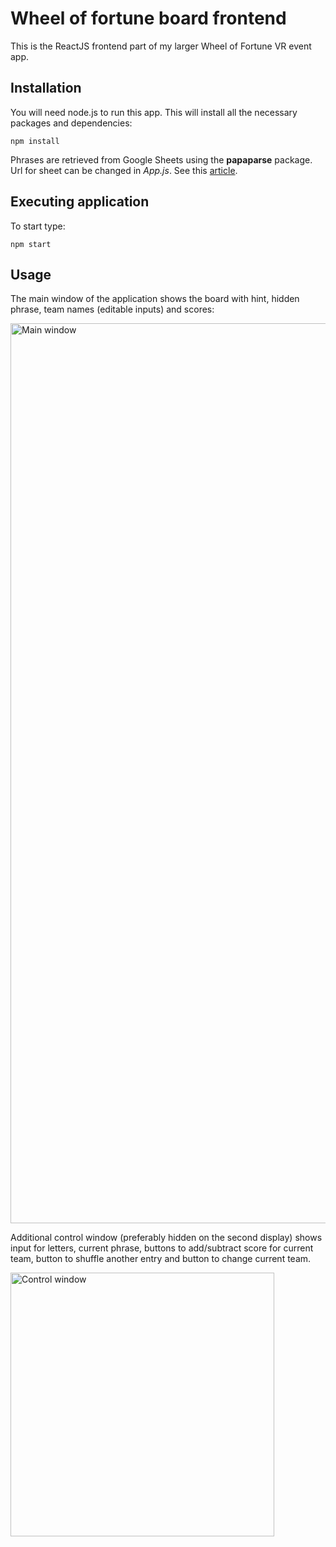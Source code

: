 # Wheel of fortune board frontend
This is the ReactJS frontend part of my larger Wheel of Fortune VR event app.

## Installation

You will need node.js to run this app.
This will install all the necessary packages and dependencies:
```
npm install
```
Phrases are retrieved from Google Sheets using the **papaparse** package. Url for sheet can be changed in *App.js*. See this [article](https://dev.to/bornfightcompany/using-google-sheets-as-a-simple-database-with-papa-parse-2k7o).
## Executing application
To start type:
```
npm start
```
## Usage
The main window of the application shows the board with hint, hidden phrase, team names (editable inputs) and scores:

<img width="1440" alt="Main window" src="https://github.com/nosferathoo/wheel_of_fortune_board/assets/2834098/acdf6e62-9e46-4645-ba70-9eb2663bd122">

Additional control window (preferably hidden on the second display) shows input for letters, current phrase, buttons to add/subtract score for current team, button to shuffle another entry and button to change current team.

<img width="422" alt="Control window" src="https://github.com/nosferathoo/wheel_of_fortune_board/assets/2834098/3416fa77-c45d-4793-a941-e55b2b09b6c5">

